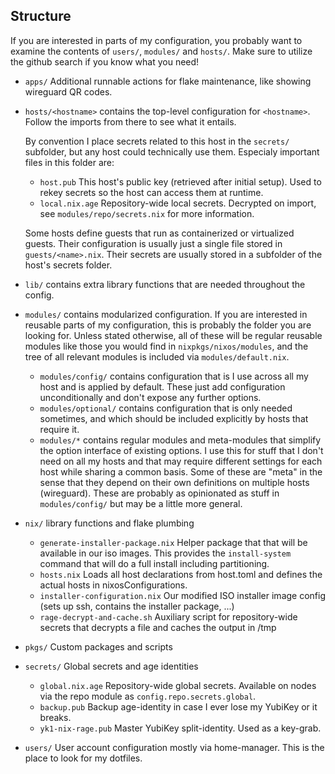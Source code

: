 ## Structure

If you are interested in parts of my configuration, you probably want to examine the contents of `users/`, `modules/` and `hosts/`.
Make sure to utilize the github search if you know what you need!

- `apps/` Additional runnable actions for flake maintenance, like showing wireguard QR codes.

- `hosts/<hostname>` contains the top-level configuration for `<hostname>`.
  Follow the imports from there to see what it entails.

  By convention I place secrets related to this host in the `secrets/` subfolder, but any host
  could technically use them. Especialy important files in this folder are:
  - `host.pub` This host's public key (retrieved after initial setup). Used to rekey secrets so the host can access them at runtime.
  - `local.nix.age` Repository-wide local secrets. Decrypted on import, see `modules/repo/secrets.nix` for more information.

  Some hosts define guests that run as containerized or virtualized guests. Their configuration is usually just a single file
  stored in `guests/<name>.nix`. Their secrets are usually stored in a subfolder of the host's secrets folder.

- `lib/` contains extra library functions that are needed throughout the config.

- `modules/` contains modularized configuration. If you are interested in reusable parts of
  my configuration, this is probably the folder you are looking for. Unless stated otherwise,
  all of these will be regular reusable modules like those you would find in `nixpkgs/nixos/modules`,
  and the tree of all relevant modules is included via `modules/default.nix`.
  - `modules/config/` contains configuration that is I use across all my host and is applied by default.
    These just add configuration unconditionally and don't expose any further options.
  - `modules/optional/` contains configuration that is only needed sometimes, and which should
    be included explicitly by hosts that require it.
  - `modules/*` contains regular modules and meta-modules that simplify the option interface of existing options.
    I use this for stuff that I don't need on all my hosts and that may require different settings
    for each host while sharing a common basis.
    Some of these are "meta" in the sense that they depend on their own definitions on multiple hosts (wireguard).
    These are probably as opinionated as stuff in `modules/config/` but may be a little more general.

- `nix/` library functions and flake plumbing
  - `generate-installer-package.nix` Helper package that that will be available in our iso images. This provides the `install-system` command that will do a full install including partitioning.
  - `hosts.nix` Loads all host declarations from host.toml and defines the actual hosts in nixosConfigurations.
  - `installer-configuration.nix` Our modified ISO installer image config (sets up ssh, contains the installer package, ...)
  - `rage-decrypt-and-cache.sh` Auxiliary script for repository-wide secrets that decrypts a file and caches the output in /tmp

- `pkgs/` Custom packages and scripts

- `secrets/` Global secrets and age identities
  - `global.nix.age` Repository-wide global secrets. Available on nodes via the repo module as `config.repo.secrets.global`.
  - `backup.pub` Backup age-identity in case I ever lose my YubiKey or it breaks.
  - `yk1-nix-rage.pub` Master YubiKey split-identity. Used as a key-grab.

- `users/` User account configuration mostly via home-manager.
  This is the place to look for my dotfiles.
